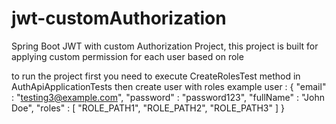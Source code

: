 # jwt-customAuthorization
Spring Boot JWT with custom Authorization Project, this project is built for applying custom permission for each user based on role

to run the project first you need to execute CreateRolesTest method in AuthApiApplicationTests then create user with roles 
example user :
{
    "email" : "testing3@example.com",
    "password" : "password123",
    "fullName" : "John Doe",
    "roles" : [
        "ROLE_PATH1",
        "ROLE_PATH2",
        "ROLE_PATH3"
    ]
}
